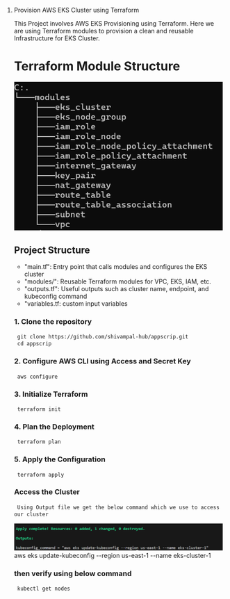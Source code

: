 1. Provision AWS EKS Cluster using Terraform

    This Project involves AWS EKS Provisioning using Terraform.
    Here we are using Terraform modules to provision a clean and reusable Infrastructure for EKS Cluster.

    # Terraform Module Structure
    ![Terraform Module Structure](ss/module_structure.png)

    ## Project Structure
    - "main.tf": Entry point that calls modules and configures the EKS cluster
    - "modules/": Reusable Terraform modules for VPC, EKS, IAM, etc.
    - "outputs.tf": Useful outputs such as cluster name, endpoint, and kubeconfig command
    - "variables.tf: custom input variables

    ### 1. Clone the repository
        git clone https://github.com/shivampal-hub/appscrip.git
        cd appscrip

    ### 2. Configure AWS CLI using Access and Secret Key
        aws configure

    ### 3. Initialize Terraform
        terraform init
    
    ### 4. Plan the Deployment
        terraform plan
    ### 5. Apply the Configuration
        terraform apply

    ### Access the Cluster
        Using Output file we get the below command which we use to access our cluster
    ![kube-config Output](ss/kube-config-output.png)
        aws eks update-kubeconfig --region us-east-1 --name eks-cluster-1

    ### then verify using below command
        kubectl get nodes
        
